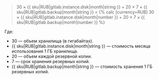 > 30 × {{ sku|RUB|gitlab.instance.disk|month|string }} + 20 × 7 × {{ sku|RUB|gitlab.backup|month|string }} = {% calc [currency=RUB] 30 × {{ sku|RUB|gitlab.instance.disk|month|number }} + 20 × 7 × {{ sku|RUB|gitlab.backup|month|number }} %}

  Где:

  * 30 — объем хранилища (в гигабайтах).
  * {{ sku|RUB|gitlab.instance.disk|month|string }} — стоимость месяца использования 1 ГБ хранилища.
  * 20 — объем каждой резервной копии.
  * 7 — срок хранения резервных копий.
  * {{ sku|RUB|gitlab.backup|month|string }} — стоимость хранения 1 ГБ резервных копий.